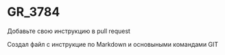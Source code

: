 # GR_3784

Добавьте свою инструкцию в pull request 

Создал файл с инструкцие по Markdown и основыными командами GIT
